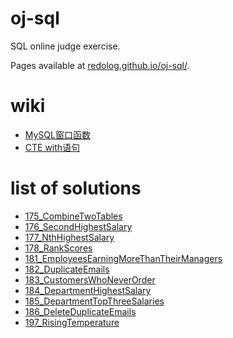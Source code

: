 # oj-sql
SQL online judge exercise.

Pages available at [redolog.github.io/oj-sql/](https://redolog.github.io/oj-sql/).

# wiki
- [MySQL窗口函数](/wiki/WindowFunction.md)
- [CTE with语句](/wiki/WithCTE.md)

# list of solutions
- [175_CombineTwoTables](/leetcode/175_CombineTwoTables.md)
- [176_SecondHighestSalary](/leetcode/176_SecondHighestSalary.md)
- [177_NthHighestSalary](/leetcode/177_NthHighestSalary.md)
- [178_RankScores](/leetcode/178_RankScores.md)
- [181_EmployeesEarningMoreThanTheirManagers](/leetcode/181_EmployeesEarningMoreThanTheirManagers.md)
- [182_DuplicateEmails](/leetcode/182_DuplicateEmails.md)
- [183_CustomersWhoNeverOrder](/leetcode/183_CustomersWhoNeverOrder.md)
- [184_DepartmentHighestSalary](/leetcode/184_DepartmentHighestSalary.md)
- [185_DepartmentTopThreeSalaries](/leetcode/185_DepartmentTopThreeSalaries.md)
- [186_DeleteDuplicateEmails](/leetcode/186_DeleteDuplicateEmails.md)
- [197_RisingTemperature](/leetcode/197_RisingTemperature.md)
